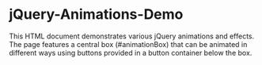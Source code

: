 # jQuery-Animations-Demo
This HTML document demonstrates various jQuery animations and effects. The page features a central box (#animationBox) that can be animated in different ways using buttons provided in a button container below the box.
